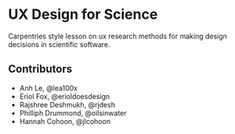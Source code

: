# UX Design for Science

Carpentries style lesson on ux research methods for making design decisions in scientific software.

## Contributors
* Anh Le, @lea100x
* Eriol Fox, @erioldoesdesign
* Rajshree Deshmukh, @rjdesh
* Philliph Drummond, @oilsinwater
* Hannah Cohoon, @jlcohoon
